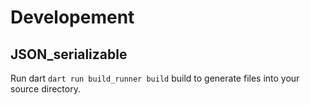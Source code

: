 # Developement
## JSON_serializable
Run dart `dart run build_runner build` build to generate files into your source directory.
